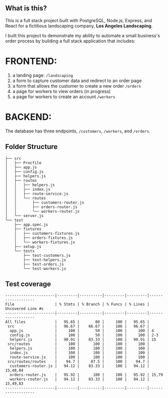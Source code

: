 ## What is this?

This is a full stack project built with PostgreSQL, Node.js, Express, and React for a fictitious landscaping company, **Los Angeles Landscaping**. 

I built this project to demonstrate my ability to automate a small business's order process by building a full stack application that includes:

# FRONTEND: 
1. a landing page: `/landscaping`
2. a form to capture customer data and redirect to an order page 
3. a form that allows the customer to create a new order `/orders`
4. a page for workers to view orders (in progress)
5. a page for workers to create an account `/workers`

# BACKEND: 
The database has three endpoints, `/customers`, `/workers`, and `/orders`. 

## Folder Structure
```
├── src
│   ├── Procfile
│   ├── app.js
│   ├── config.js
│   ├── helpers.js
│   ├── routes
│   │   ├── helpers.js
│   │   ├── index.js
│   │   ├── route-service.js
│   │   └── routes
│   │       ├── customers-router.js
│   │       ├── orders-router.js
│   │       └── workers-router.js
│   └── server.js
└── test
    ├── app.spec.js
    ├── fixtures
    │   ├── customers-fixtures.js
    │   ├── orders-fixtures.js
    │   └── workers-fixtures.js
    ├── setup.js
    └── tests
        ├── test-customers.js
        ├── test-helpers.js
        ├── test-orders.js
        └── test-workers.js
```

## Test coverage
```
----------------------|---------|----------|---------|---------|-------------------
File                  | % Stmts | % Branch | % Funcs | % Lines | Uncovered Line #s 
----------------------|---------|----------|---------|---------|-------------------
All files             |   95.65 |       80 |     100 |   95.65 |                   
 src                  |   96.67 |    66.67 |     100 |   96.67 |                   
  app.js              |     100 |       50 |     100 |     100 | 4                 
  config.js           |     100 |       50 |     100 |     100 | 2-3               
  helpers.js          |   90.91 |    83.33 |     100 |   90.91 | 15                
 src/routes           |     100 |      100 |     100 |     100 |                   
  helpers.js          |     100 |      100 |     100 |     100 |                   
  index.js            |     100 |      100 |     100 |     100 |                   
  route-service.js    |     100 |      100 |     100 |     100 |                   
 src/routes/routes    |    94.7 |     87.5 |     100 |    94.7 |                   
  customers-router.js |   94.12 |    83.33 |     100 |   94.12 | 15,48,84          
  orders-router.js    |   95.92 |      100 |     100 |   95.92 | 15,79             
  workers-router.js   |   94.12 |    83.33 |     100 |   94.12 | 15,49,83          
----------------------|---------|----------|---------|---------|-------------------
```